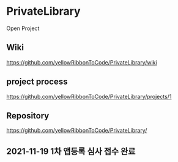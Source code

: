 # PrivateLibrary

Open Project


## Wiki

https://github.com/yellowRibbonToCode/PrivateLibrary/wiki
## project process

https://github.com/yellowRibbonToCode/PrivateLibrary/projects/1

## Repository
https://github.com/yellowRibbonToCode/PrivateLibrary/


## 2021-11-19 1차 앱등록 심사 접수 완료
